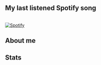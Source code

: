 ## My last listened Spotify song

<br> [![Spotify](http://127.0.0.1:5000)](https://open.spotify.com/user/31qxaadom6ohwugejzlrr4kqrjhm)

## About me

## Stats



<!--
**SageSphinx63920/SageSphinx63920** is a ✨ _special_ ✨ repository because its `README.md` (this file) appears on your GitHub profile.

Here are some ideas to get you started:

- 🔭 I’m currently working on ...
- 🌱 I’m currently learning ...
- 👯 I’m looking to collaborate on ...
- 🤔 I’m looking for help with ...
- 💬 Ask me about ...
- 📫 How to reach me: ...
- 😄 Pronouns: ...
- ⚡ Fun fact: ...
-->
